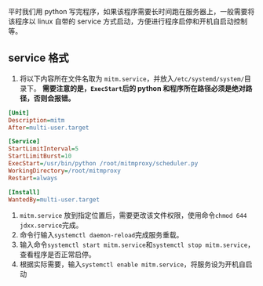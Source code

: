 平时我们用 python 写完程序，如果该程序需要长时间跑在服务器上，一般需要将该程序以 linux 自带的 service 方式启动，方便进行程序启停和开机自启动控制等。

## service 格式

1.  将以下内容所在文件名取为 `mitm.service`，并放入`/etc/systemd/system/`目录下。
    **需要注意的是，`ExecStart`后的 python 和程序所在路径必须是绝对路径，否则会报错。**

```ini
[Unit]
Description=mitm
After=multi-user.target

[Service]
StartLimitInterval=5
StartLimitBurst=10
ExecStart=/usr/bin/python /root/mitmproxy/scheduler.py
WorkingDirectory=/root/mitmproxy
Restart=always

[Install]
WantedBy=multi-user.target

```

1.  `mitm.service` 放到指定位置后，需要更改该文件权限，使用命令`chmod 644 jdxx.service`完成。
2.  命令行输入`systemctl daemon-reload`完成服务重载。
3.  输入命令`systemctl start mitm.service`和`systemctl stop mitm.service`，查看程序是否正常启停。
4.  根据实际需要，输入`systemctl enable mitm.service`，将服务设为开机自启动

